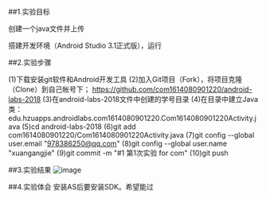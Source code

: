  ##1.实验目标
 
创建一个java文件并上传
 
搭建开发环境（Android Studio 3.1正式版），运行
 
##2.实验步骤
 
(1)下载安装git软件和Android开发工具
(2)加入Git项目（Fork），将项目克隆（Clone）到自己帐号下； https://github.com/com1614080901220/android-labs-2018 
(3)在android-labs-2018文件中创建的学号目录
(4)在目录中建立Java类：edu.hzuapps.androidlabs.com1614080901220.Com1614080901220Activity.java
(5)cd android-labs-2018
(6)git add com1614080901220/Com1614080901220Activity.java
(7)git config --global user.email "978386250@qq.com"
(8)git config --global user.name "xuangangjie"
(9)git commit -m "#1 第1次实验 for com"
(10)git push
 
 ##3.实验结果
 ![image](https://github.com/xuangangjie/android-labs-2018/blob/master/com1614080901220/com1614080901220.png)
 

 ##4.实验体会
 安装AS后要安装SDK。希望能过

